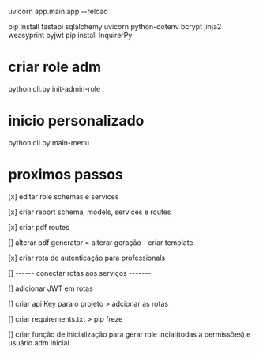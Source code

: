 uvicorn app.main:app --reload

pip install
    fastapi
    sqlalchemy
    uvicorn
    python-dotenv
    bcrypt
    jinja2
    weasyprint
    pyjwt
    pip install InquirerPy


# criar role adm
python cli.py init-admin-role

# inicio personalizado
python cli.py main-menu

# proximos passos

[x] editar role schemas e services

[x] criar report schema, models, services e routes

[x] criar pdf routes

[] alterar pdf generator = alterar geração - criar template

[x] criar rota de autenticação para professionals

[] ------ conectar rotas aos serviços -------

[] adicionar JWT em rotas

[] criar api Key para o projeto > adcionar as rotas

[] criar requirements.txt > pip freze

[] criar função de inicialização para gerar role incial(todas a permissões) e usuário adm inicial